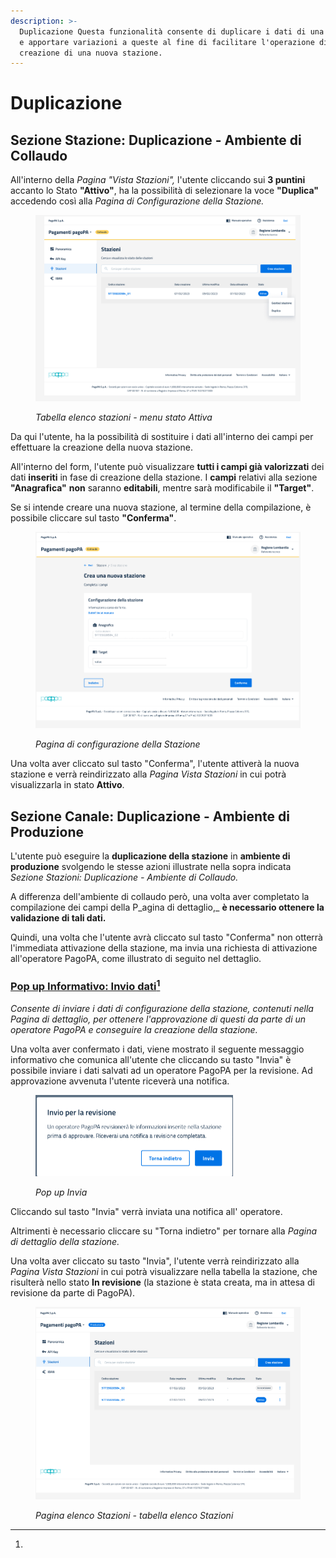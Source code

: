 ```yaml
---
description: >-
  Duplicazione Questa funzionalità consente di duplicare i dati di una stazione
  e apportare variazioni a queste al fine di facilitare l'operazione di
  creazione di una nuova stazione.
---
```


# Duplicazione

## Sezione Stazione: Duplicazione - Ambiente di Collaudo

All'interno della _Pagina "Vista Stazioni",_ l'utente cliccando sui **3 puntini** accanto lo Stato **"Attivo"**, ha la possibilità di selezionare la voce **"Duplica"** accedendo così alla _Pagina di Configurazione della Stazione._&#x20;

<figure><img src="../../../.gitbook/assets/image (21).png" alt=""><figcaption><p><em>Tabella elenco stazioni - menu stato Attiva</em></p></figcaption></figure>

Da qui l'utente, ha la possibilità di sostituire i dati all'interno dei campi per effettuare la creazione della nuova stazione.&#x20;

All'interno del form, l'utente può visualizzare **tutti i campi già valorizzati** dei dati **inseriti** in fase di creazione della stazione. I **campi** relativi alla sezione **"Anagrafica"** **non** saranno **editabili**, mentre sarà modificabile il **"Target"**.&#x20;

Se si intende creare una nuova stazione, al termine della compilazione, è possibile cliccare sul tasto **"Conferma"**.



<figure><img src="../../../.gitbook/assets/image (22).png" alt=""><figcaption><p><em>Pagina di configurazione della Stazione</em></p></figcaption></figure>

Una volta aver cliccato sul tasto "Conferma", l'utente attiverà la nuova stazione e verrà reindirizzato alla _Pagina Vista Stazioni_ in cui potrà visualizzarla in stato **Attivo**.

## Sezione Canale: Duplicazione - Ambiente di Produzione

L'utente può eseguire la **duplicazione della stazione** in **ambiente di produzione** svolgendo le stesse azioni illustrate nella sopra indicata _Sezione Stazioni: Duplicazione - Ambiente di Collaudo._&#x20;

A differenza dell'ambiente di collaudo però, una volta aver completato la compilazione dei campi della P_agina di dettaglio,_ **è necessario ottenere la validazione di tali dati.**

Quindi, una volta che l'utente avrà cliccato sul tasto "Conferma" non otterrà l'immediata attivazione della stazione, ma invia una richiesta di attivazione all'operatore PagoPA, come illustrato di seguito nel dettaglio.

### [Pop up Informativo: Invio dati](#user-content-fn-1)[^1]

_Consente di inviare i dati di configurazione della stazione, contenuti nella Pagina di dettaglio, per ottenere l'approvazione di questi da parte di un operatore PagoPA e conseguire la creazione della stazione._

Una volta aver confermato i dati, viene mostrato il seguente messaggio informativo che comunica all'utente che cliccando su tasto "Invia" è possibile inviare i dati salvati ad un operatore PagoPA per la revisione. Ad approvazione avvenuta l'utente riceverà una notifica.

<figure><img src="../../../.gitbook/assets/image (23).png" alt="" width="316"><figcaption><p><em>Pop up Invia</em></p></figcaption></figure>

Cliccando sul tasto "Invia" verrà inviata una notifica all' operatore.

Altrimenti è necessario cliccare su "Torna indietro" per tornare alla _Pagina di dettaglio della stazione._&#x20;

Una volta aver cliccato su tasto "Invia", l'utente verrà reindirizzato alla _Pagina Vista Stazioni_ in cui potrà visualizzare nella tabella la stazione, che risulterà nello stato **In revisione** (la stazione è stata creata, ma in attesa di revisione da parte di PagoPA).

<figure><img src="../../../.gitbook/assets/image (25).png" alt=""><figcaption><p><em>Pagina elenco Stazioni - tabella elenco Stazioni</em></p></figcaption></figure>

[^1]: 
